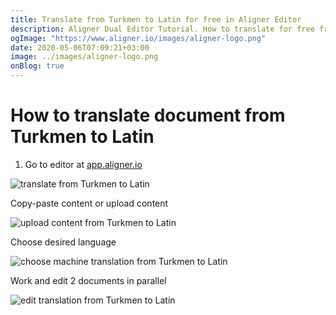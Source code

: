 ```yaml
---
title: Translate from Turkmen to Latin for free in Aligner Editor
description: Aligner Dual Editor Tutorial. How to translate for free from Turkmen to Latin. Aligner is multilingual document management platform. 
ogImage: "https://www.aligner.io/images/aligner-logo.png"
date: 2020-05-06T07:09:21+03:00
image: ../images/aligner-logo.png
onBlog: true
---
```


# How to translate document from Turkmen to Latin

1. Go to editor at [app.aligner.io](https://app.aligner.io "Aligner App web page")

![translate from Turkmen to Latin](../aligner-blank-editor.png "translate from Turkmen to Latin")

Copy-paste content or upload content

![upload content from Turkmen to Latin](../aligner-uploaded-document.png "upload content from Turkmen to Latin")

Choose desired language

![choose machine translation from Turkmen to Latin](../aligner-language-dropdown.png "choose machine translation from Turkmen to Latin")

Work and edit 2 documents in parallel

![edit translation from Turkmen to Latin](../aligner-double-sitded-editor.png "edit translation from Turkmen to Latin")

